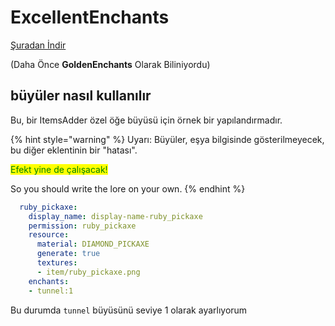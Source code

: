 # ExcellentEnchants

[Şuradan İndir](https://www.spigotmc.org/resources/goldenenchants-%E2%80%A2-more-vanilla-like-enchantments-1-14-1-16.61693/)

(Daha Önce **GoldenEnchants** Olarak Biliniyordu)

## büyüler nasıl kullanılır

Bu, bir ItemsAdder özel öğe büyüsü için örnek bir yapılandırmadır.

{% hint style="warning" %}
Uyarı: Büyüler, eşya bilgisinde gösterilmeyecek, bu diğer eklentinin bir "hatası".

<mark style="color:green;">Efekt yine de çalışacak!</mark>

So you should write the lore on your own.
{% endhint %}

```yaml
  ruby_pickaxe:
    display_name: display-name-ruby_pickaxe
    permission: ruby_pickaxe
    resource:
      material: DIAMOND_PICKAXE
      generate: true
      textures:
      - item/ruby_pickaxe.png
    enchants:
    - tunnel:1
```

Bu durumda `tunnel` büyüsünü seviye 1 olarak ayarlıyorum
